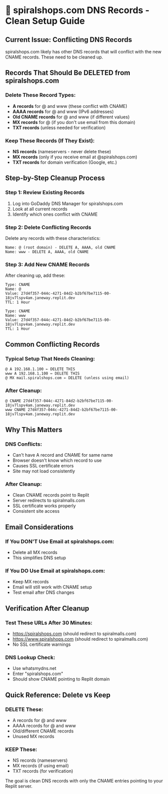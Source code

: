 # 🔧 spiralshops.com DNS Records - Clean Setup Guide

## Current Issue: Conflicting DNS Records

spiralshops.com likely has other DNS records that will conflict with the new CNAME records. These need to be cleaned up.

## Records That Should Be DELETED from spiralshops.com

### **Delete These Record Types:**
- **A records** for @ and www (these conflict with CNAME)
- **AAAA records** for @ and www (IPv6 addresses)
- **Old CNAME records** for @ and www (if different values)
- **MX records** for @ (if you don't use email from this domain)
- **TXT records** (unless needed for verification)

### **Keep These Records (If They Exist):**
- **NS records** (nameservers - never delete these)
- **MX records** (only if you receive email at @spiralshops.com)
- **TXT records** for domain verification (Google, etc.)

## Step-by-Step Cleanup Process

### **Step 1: Review Existing Records**
1. Log into GoDaddy DNS Manager for spiralshops.com
2. Look at all current records
3. Identify which ones conflict with CNAME

### **Step 2: Delete Conflicting Records**
Delete any records with these characteristics:
```
Name: @ (root domain) - DELETE A, AAAA, old CNAME
Name: www - DELETE A, AAAA, old CNAME
```

### **Step 3: Add New CNAME Records**
After cleaning up, add these:
```
Type: CNAME
Name: @
Value: 27d4f357-044c-4271-84d2-b2bf67be7115-00-18jv7lspv4am.janeway.replit.dev
TTL: 1 Hour

Type: CNAME
Name: www
Value: 27d4f357-044c-4271-84d2-b2bf67be7115-00-18jv7lspv4am.janeway.replit.dev
TTL: 1 Hour
```

## Common Conflicting Records

### **Typical Setup That Needs Cleaning:**
```
@ A 192.168.1.100 ← DELETE THIS
www A 192.168.1.100 ← DELETE THIS
@ MX mail.spiralshops.com ← DELETE (unless using email)
```

### **After Cleanup:**
```
@ CNAME 27d4f357-044c-4271-84d2-b2bf67be7115-00-18jv7lspv4am.janeway.replit.dev
www CNAME 27d4f357-044c-4271-84d2-b2bf67be7115-00-18jv7lspv4am.janeway.replit.dev
```

## Why This Matters

### **DNS Conflicts:**
- Can't have A record and CNAME for same name
- Browser doesn't know which record to use
- Causes SSL certificate errors
- Site may not load consistently

### **After Cleanup:**
- Clean CNAME records point to Replit
- Server redirects to spiralmalls.com
- SSL certificate works properly
- Consistent site access

## Email Considerations

### **If You DON'T Use Email at spiralshops.com:**
- Delete all MX records
- This simplifies DNS setup

### **If You DO Use Email at spiralshops.com:**
- Keep MX records
- Email will still work with CNAME setup
- Test email after DNS changes

## Verification After Cleanup

### **Test These URLs After 30 Minutes:**
- https://spiralshops.com (should redirect to spiralmalls.com)
- https://www.spiralshops.com (should redirect to spiralmalls.com)
- No SSL certificate warnings

### **DNS Lookup Check:**
- Use whatsmydns.net
- Enter "spiralshops.com"
- Should show CNAME pointing to Replit domain

## Quick Reference: Delete vs Keep

### **DELETE These:**
- A records for @ and www
- AAAA records for @ and www  
- Old/different CNAME records
- Unused MX records

### **KEEP These:**
- NS records (nameservers)
- MX records (if using email)
- TXT records (for verification)

The goal is clean DNS records with only the CNAME entries pointing to your Replit server.